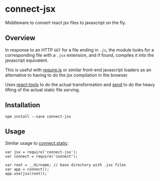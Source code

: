 connect-jsx
===========

Middleware to convert react jsx files to javascript on the fly.

Overview
--------

In response to an HTTP `GET` for a file ending in `.js`, the module
looks for a corresponding file with a `.jsx` extension, and if found,
compiles it into the javascript equivalent.

This is useful with [require.js](http://requirejs.org) or similar
front-end javascript loaders as an alternative to having to do the jsx
compilation in the browser.

Uses [react-tools](https://github.com/facebook/react) to do the actual
transformation and [send](https://github.com/visionmedia/send) to do
the heavy lifting of the actual static file serving.


Installation
------------

    npm install --save connect-jsx

Usage
-----

Similar usage to [connect.static](http://www.senchalabs.org/connect/static.html):

    var jsx = require('connect-jsx');
    var connect = require('connect');

    var root = __dirname; // base directory with .jsx files
    var app = connect();
    app.use(jsx(root));
